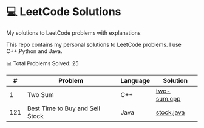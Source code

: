 # 💻 LeetCode Solutions
My solutions to LeetCode problems with explanations



This repo contains my personal solutions to LeetCode problems. I use C++,Python and Java.

📊 Total Problems Solved: 25

| # | Problem | Language | Solution |
|--|---------|----------|----------|
| 1 | Two Sum | C++ | [two-sum.cpp](cpp/arrays/two-sum.cpp) |
| 121 | Best Time to Buy and Sell Stock | Java | [stock.java](java/arrays/stock.java) |
